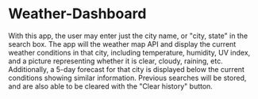 # Weather-Dashboard

With this app, the user may enter just the city name, or "city, state" in the search box. The app will the weather map API and display the current weather conditions in that city, including temperature, humidity, UV index, and a picture representing whether it is clear, cloudy, raining, etc. Additionally, a 5-day forecast for that city is displayed below the current conditions showing similar information. Previous searches will be stored, and are also able to be cleared with the "Clear history" button.
